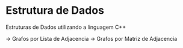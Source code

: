 # Estrutura de Dados
Estruturas de Dados utilizando a linguagem C++

-> Grafos por Lista de Adjacencia
-> Grafos por Matriz de Adjacencia
